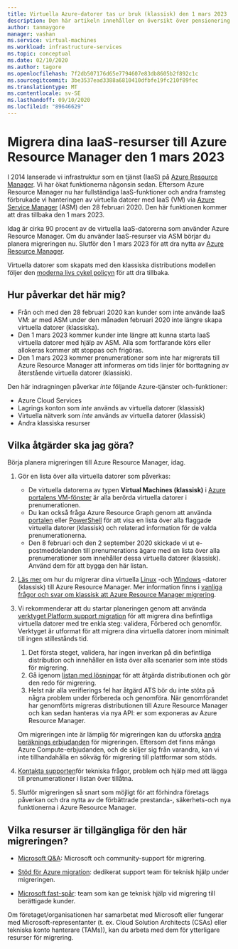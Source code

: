 ```yaml
---
title: Virtuella Azure-datorer tas ur bruk (klassisk) den 1 mars 2023
description: Den här artikeln innehåller en översikt över pensionering av virtuella datorer som skapats med den klassiska distributions modellen.
author: tanmaygore
manager: vashan
ms.service: virtual-machines
ms.workload: infrastructure-services
ms.topic: conceptual
ms.date: 02/10/2020
ms.author: tagore
ms.openlocfilehash: 7f2db507176d65e7794607e83db8605b2f892c1c
ms.sourcegitcommit: 3be3537ead3388a6810410dfbfe19fc210f89fec
ms.translationtype: MT
ms.contentlocale: sv-SE
ms.lasthandoff: 09/10/2020
ms.locfileid: "89646629"
---
```

# <a name="migrate-your-iaas-resources-to-azure-resource-manager-by-march-1-2023"></a>Migrera dina IaaS-resurser till Azure Resource Manager den 1 mars 2023 

I 2014 lanserade vi infrastruktur som en tjänst (IaaS) på [Azure Resource Manager](https://azure.microsoft.com/features/resource-manager/). Vi har ökat funktionerna någonsin sedan. Eftersom Azure Resource Manager nu har fullständiga IaaS-funktioner och andra framsteg förbrukade vi hanteringen av virtuella datorer med IaaS (VM) via [Azure Service Manager](https://docs.microsoft.com/azure/virtual-machines/windows/migration-classic-resource-manager-faq#what-is-azure-service-manager-and-what-does-it-mean-by-classic) (ASM) den 28 februari 2020. Den här funktionen kommer att dras tillbaka den 1 mars 2023. 

Idag är cirka 90 procent av de virtuella IaaS-datorerna som använder Azure Resource Manager. Om du använder IaaS-resurser via ASM börjar du planera migreringen nu. Slutför den 1 mars 2023 för att dra nytta av [Azure Resource Manager](../azure-resource-manager/management/index.yml).

Virtuella datorer som skapats med den klassiska distributions modellen följer den [moderna livs cykel policyn](https://support.microsoft.com/help/30881/modern-lifecycle-policy) för att dra tillbaka.

## <a name="how-does-this-affect-me"></a>Hur påverkar det här mig? 

- Från och med den 28 februari 2020 kan kunder som inte använde IaaS VM: ar med ASM under den månaden februari 2020 inte längre skapa virtuella datorer (klassiska). 
- Den 1 mars 2023 kommer kunder inte längre att kunna starta IaaS virtuella datorer med hjälp av ASM. Alla som fortfarande körs eller allokeras kommer att stoppas och frigöras. 
- Den 1 mars 2023 kommer prenumerationer som inte har migrerats till Azure Resource Manager att informeras om tids linjer för borttagning av återstående virtuella datorer (klassisk).  

Den här indragningen påverkar *inte* följande Azure-tjänster och-funktioner: 
- Azure Cloud Services 
- Lagrings konton som *inte* används av virtuella datorer (klassisk) 
- Virtuella nätverk som *inte* används av virtuella datorer (klassisk) 
- Andra klassiska resurser

## <a name="what-actions-should-i-take"></a>Vilka åtgärder ska jag göra? 

Börja planera migreringen till Azure Resource Manager, idag. 

1. Gör en lista över alla virtuella datorer som påverkas: 

   - De virtuella datorerna av typen **Virtual Machines (klassisk)** i [Azure portalens VM-fönster](https://ms.portal.azure.com/#blade/HubsExtension/BrowseResourceBlade/resourceType/Microsoft.ClassicCompute%2FVirtualMachines) är alla berörda virtuella datorer i prenumerationen. 
   - Du kan också fråga Azure Resource Graph genom att använda [portalen](https://portal.azure.com/#blade/HubsExtension/ArgQueryBlade/query/resources%0A%7C%20where%20type%20%3D%3D%20%22microsoft.classiccompute%2Fvirtualmachines%22) eller [PowerShell](https://docs.microsoft.com/azure/governance/resource-graph/concepts/work-with-data) för att visa en lista över alla flaggade virtuella datorer (klassisk) och relaterad information för de valda prenumerationerna. 
   - Den 8 februari och den 2 september 2020 skickade vi ut e-postmeddelanden till prenumerations ägare med en lista över alla prenumerationer som innehåller dessa virtuella datorer (klassisk). Använd dem för att bygga den här listan. 

1. [Läs mer](./windows/migration-classic-resource-manager-overview.md) om hur du migrerar dina virtuella [Linux](./linux/migration-classic-resource-manager-plan.md) -och [Windows](./windows/migration-classic-resource-manager-plan.md) -datorer (klassisk) till Azure Resource Manager. Mer information finns i [vanliga frågor och svar om klassisk att Azure Resource Manager migrering](./migration-classic-resource-manager-faq.md).

1. Vi rekommenderar att du startar planeringen genom att använda [verktyget Platform support migration](https://docs.microsoft.com/azure/virtual-machines/windows/migration-classic-resource-manager-overview) för att migrera dina befintliga virtuella datorer med tre enkla steg: validera, Förbered och genomför. Verktyget är utformat för att migrera dina virtuella datorer inom minimalt till ingen stillestånds tid. 

   1. Det första steget, validera, har ingen inverkan på din befintliga distribution och innehåller en lista över alla scenarier som inte stöds för migrering. 
   1. Gå igenom [listan med lösningar](https://docs.microsoft.com/azure/virtual-machines/windows/migration-classic-resource-manager-overview#unsupported-features-and-configurations) för att åtgärda distributionen och gör den redo för migrering. 
   1. Helst när alla verifierings fel har åtgärd ATS bör du inte stöta på några problem under förbereda och genomföra. När genomförandet har genomförts migreras distributionen till Azure Resource Manager och kan sedan hanteras via nya API: er som exponeras av Azure Resource Manager. 

   Om migreringen inte är lämplig för migreringen kan du utforska [andra beräknings erbjudanden](https://docs.microsoft.com/azure/architecture/guide/technology-choices/compute-decision-tree) för migreringen. Eftersom det finns många Azure Compute-erbjudanden, och de skiljer sig från varandra, kan vi inte tillhandahålla en sökväg för migrering till plattformar som stöds.  

1. [Kontakta supporten](https://ms.portal.azure.com/#create/Microsoft.Support/Parameters/{"pesId":"6f16735c-b0ae-b275-ad3a-03479cfa1396","supportTopicId":"8a82f77d-c3ab-7b08-d915-776b4ff64ff4"})för tekniska frågor, problem och hjälp med att lägga till prenumerationer i listan över tillåtna.

1. Slutför migreringen så snart som möjligt för att förhindra företags påverkan och dra nytta av de förbättrade prestanda-, säkerhets-och nya funktionerna i Azure Resource Manager. 

## <a name="what-resources-are-available-for-this-migration"></a>Vilka resurser är tillgängliga för den här migreringen?

- [Microsoft Q&A](https://docs.microsoft.com/answers/topics/azure-virtual-machines-migration.html): Microsoft och community-support för migrering.

- [Stöd för Azure migration](https://ms.portal.azure.com/#create/Microsoft.Support/Parameters/{"pesId":"6f16735c-b0ae-b275-ad3a-03479cfa1396","supportTopicId":"1135e3d0-20e2-aec5-4ef0-55fd3dae2d58"}): dedikerat support team för teknisk hjälp under migreringen.

- [Microsoft fast-spår](https://www.microsoft.com/fasttrack): team som kan ge teknisk hjälp vid migrering till berättigade kunder. 

Om företaget/organisationen har samarbetat med Microsoft eller fungerar med Microsoft-representanter (t. ex. Cloud Solution Architects (CSAs) eller tekniska konto hanterare (TAMs)), kan du arbeta med dem för ytterligare resurser för migrering. 

